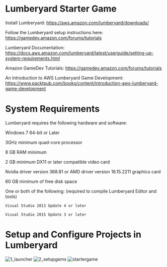 # Lumberyard Starter Game

Install Lumberyard: https://aws.amazon.com/lumberyard/downloads/

Follow the Lumberyard setup instructions here: https://gamedev.amazon.com/forums/tutorials

Lumberyard Documentation: https://docs.aws.amazon.com/lumberyard/latest/userguide/setting-up-system-requirements.html

Amazon GameDev Tutorials: https://gamedev.amazon.com/forums/tutorials

An Introduction to AWS Lumberyard Game Development: https://www.packtpub.com/books/content/introduction-aws-lumberyard-game-development

# System Requirements

Lumberyard requires the following hardware and software:

Windows 7 64-bit or Later

3GHz minimum quad-core processor

8 GB RAM minimum

2 GB minimum DX11 or later compatible video card

Nvidia driver version 368.81 or AMD driver version 16.15.2211 graphics card

60 GB minimum of free disk space

One or both of the following: (required to compile Lumberyard Editor and tools)

    Visual Studio 2013 Update 4 or later
    
    Visual Studio 2015 Update 3 or later
    
 # Setup and Configure Projects in Lumberyard
 
![1_launcher](https://user-images.githubusercontent.com/18353476/28295300-864421c4-6b14-11e7-8771-40a598086499.png)
![2_setupgems](https://user-images.githubusercontent.com/18353476/28333786-f2a032d8-6bad-11e7-97db-59fd6675c37d.png)
![startergame](https://user-images.githubusercontent.com/18353476/28298168-9e83a612-6b26-11e7-8943-070c6ff4f2d2.jpg)
